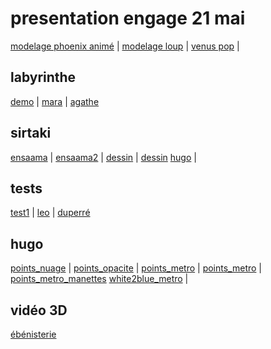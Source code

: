 # presentation engage 21 mai

[modelage phoenix animé](https://eminet666.github.io/share/2021/dnmade2/garance_animation.html) |
[modelage loup](https://eminet666.github.io/share/modelage/retouches_etienne_oculus.html) |
[venus pop](https://eminet666.github.io/share/modelage/venus_test.html) |

## labyrinthe
[demo](https://eminet666.github.io/ensaama/2021/dnmade1/2_demo_labyrinthe_3D.html) |
[mara](https://mara-servain.github.io/a-frame/labyrinthe.html) |
[agathe](https://agathemrgl.github.io/vr/Labyrinth/labyrinth)

## sirtaki
[ensaama](https://eminet666.github.io/share/sirtaki/view360/ensaama.html) |
[ensaama2](https://eminet666.github.io/share/sirtaki/view360/ensaama2.html) |
[dessin](https://maionaiiise.github.io/maionaiiise_VR/14_sirtaki-final-test/index.html) |
[dessin](https://tempuraleo.github.io/sirtaki_leo1-master/index.html)
[hugo](https://honuh.github.io/houdot_VR/SIRTAKI/index.html) |

## tests
[test1](https://honuh.github.io/houdot_VR/projet_pro_experimentations/fog/fog_black_to_img_metro.html) |
[leo](https://tempuraleo.github.io/galaxie_leo-master/experience2/index.html) |
[duperré](https://www.pierreginer.com/duperre360)

## hugo
[points_nuage](https://honuh.github.io/houdot_VR/projet_pro_experimentations/hdri.html) |
[points_opacite](https://honuh.github.io/houdot_VR/projet_pro_experimentations/z_k3Dlib/3_vaisseau_anim.html) |
[points_metro](https://honuh.github.io/houdot_VR/projet_pro_experimentations/z_k3Dlib/metro_point.html) |
[points_metro](https://honuh.github.io/houdot_VR/projet_pro_experimentations/mouvements/metro_point_mouvement.html) |
[points_metro_manettes](https://honuh.github.io/houdot_VR/projet_pro_experimentations/)
[white2blue_metro](https://honuh.github.io/houdot_VR/projet_pro_experimentations/fog/fog_black_to_blue_metro.html) |

## vidéo 3D
[ébénisterie](https://we.tl/t-A796UsPzYY)